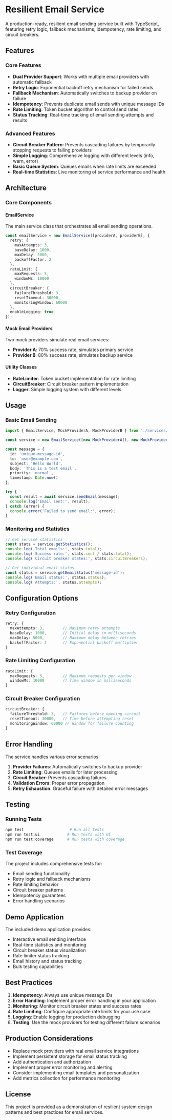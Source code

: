 # Resilient Email Service

A production-ready, resilient email sending service built with TypeScript, featuring retry logic, fallback mechanisms, idempotency, rate limiting, and circuit breakers.

## Features

### Core Features
- **Dual Provider Support**: Works with multiple email providers with automatic fallback
- **Retry Logic**: Exponential backoff retry mechanism for failed sends
- **Fallback Mechanism**: Automatically switches to backup provider on failure
- **Idempotency**: Prevents duplicate email sends with unique message IDs
- **Rate Limiting**: Token bucket algorithm to control send rates
- **Status Tracking**: Real-time tracking of email sending attempts and results

### Advanced Features
- **Circuit Breaker Pattern**: Prevents cascading failures by temporarily stopping requests to failing providers
- **Simple Logging**: Comprehensive logging with different levels (info, warn, error)
- **Basic Queue System**: Queues emails when rate limits are exceeded
- **Real-time Statistics**: Live monitoring of service performance and health

## Architecture

### Core Components

#### EmailService
The main service class that orchestrates all email sending operations.

```typescript
const emailService = new EmailService([providerA, providerB], {
  retry: {
    maxAttempts: 3,
    baseDelay: 1000,
    maxDelay: 5000,
    backoffFactor: 2
  },
  rateLimit: {
    maxRequests: 5,
    windowMs: 10000
  },
  circuitBreaker: {
    failureThreshold: 3,
    resetTimeout: 30000,
    monitoringWindow: 60000
  },
  enableLogging: true
});
```

#### Mock Email Providers
Two mock providers simulate real email services:
- **Provider A**: 70% success rate, simulates primary service
- **Provider B**: 80% success rate, simulates backup service

#### Utility Classes
- **RateLimiter**: Token bucket implementation for rate limiting
- **CircuitBreaker**: Circuit breaker pattern implementation
- **Logger**: Simple logging system with different levels

## Usage

### Basic Email Sending

```typescript
import { EmailService, MockProviderA, MockProviderB } from './services/email';

const service = new EmailService([new MockProviderA(), new MockProviderB()], options);

const message = {
  id: 'unique-message-id',
  to: 'user@example.com',
  subject: 'Hello World',
  body: 'This is a test email',
  priority: 'normal',
  timestamp: Date.now()
};

try {
  const result = await service.sendEmail(message);
  console.log('Email sent:', result);
} catch (error) {
  console.error('Failed to send email:', error);
}
```

### Monitoring and Statistics

```typescript
// Get service statistics
const stats = service.getStatistics();
console.log('Total emails:', stats.total);
console.log('Success rate:', stats.sent / stats.total);
console.log('Circuit breaker states:', stats.circuitBreakers);

// Get individual email status
const status = service.getEmailStatus('message-id');
console.log('Email status:', status.status);
console.log('Attempts:', status.attempts);
```

## Configuration Options

### Retry Configuration
```typescript
retry: {
  maxAttempts: 3,        // Maximum retry attempts
  baseDelay: 1000,       // Initial delay in milliseconds
  maxDelay: 5000,        // Maximum delay between retries
  backoffFactor: 2       // Exponential backoff multiplier
}
```

### Rate Limiting Configuration
```typescript
rateLimit: {
  maxRequests: 5,        // Maximum requests per window
  windowMs: 10000        // Time window in milliseconds
}
```

### Circuit Breaker Configuration
```typescript
circuitBreaker: {
  failureThreshold: 3,   // Failures before opening circuit
  resetTimeout: 30000,   // Time before attempting reset
  monitoringWindow: 60000 // Window for failure counting
}
```

## Error Handling

The service handles various error scenarios:

1. **Provider Failures**: Automatically switches to backup provider
2. **Rate Limiting**: Queues emails for later processing
3. **Circuit Breaker**: Prevents cascading failures
4. **Validation Errors**: Proper error propagation
5. **Retry Exhaustion**: Graceful failure with detailed error messages

## Testing

### Running Tests
```bash
npm test                    # Run all tests
npm run test:ui            # Run tests with UI
npm run test:coverage      # Run tests with coverage
```

### Test Coverage
The project includes comprehensive tests for:
- Email sending functionality
- Retry logic and fallback mechanisms
- Rate limiting behavior
- Circuit breaker patterns
- Idempotency guarantees
- Error handling scenarios

## Demo Application

The included demo application provides:
- Interactive email sending interface
- Real-time statistics and monitoring
- Circuit breaker status visualization
- Rate limiter status tracking
- Email history and status tracking
- Bulk testing capabilities

## Best Practices

1. **Idempotency**: Always use unique message IDs
2. **Error Handling**: Implement proper error handling in your application
3. **Monitoring**: Monitor circuit breaker states and success rates
4. **Rate Limiting**: Configure appropriate rate limits for your use case
5. **Logging**: Enable logging for production debugging
6. **Testing**: Use the mock providers for testing different failure scenarios

## Production Considerations

- Replace mock providers with real email service integrations
- Implement persistent storage for email status tracking
- Add authentication and authorization
- Implement proper error monitoring and alerting
- Consider implementing email templates and personalization
- Add metrics collection for performance monitoring

## License

This project is provided as a demonstration of resilient system design patterns and best practices for email services.